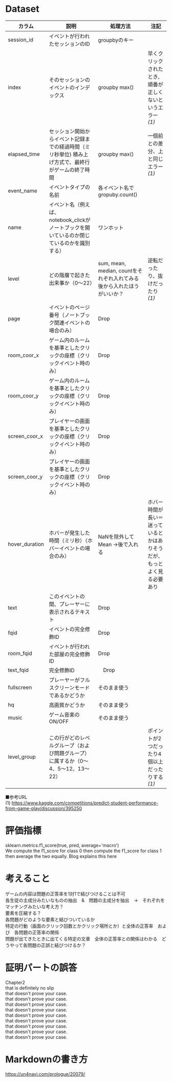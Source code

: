 # Dataset

|カラム|説明|処理方法|注記|
|---|-------|------|------|
|session_id| イベントが行われたセッションのID|groupbyのキー|
|index| そのセッションのイベントのインデックス|groupby max()|早くクリックされたとき、順番が正しくないというエラー *(1)*|
|elapsed_time|セッション開始からイベント記録までの経過時間（ミリ秒単位) 積み上げ方式で、最終行がゲームの終了時間|groupby max()|一個前との差分、上と同じエラー *(1)*|
|event_name| イベントタイプの名前|各イベント名でgropuby.count()|
|name| イベント名（例えば、notebook_clickがノートブックを開いているのか閉じているのかを識別する）|ワンホット|
|level| どの階層で起きた出来事か（0〜22）|sum, mean, median, countをそれぞれ入れてみる　後から入れたほうがいいか？|逆転だったり、抜けだったり *(1)*|
|page| イベントのページ番号（ノートブック関連イベントの場合のみ）|Drop||
|room_coor_x| ゲーム内のルームを基準としたクリックの座標（クリックイベント時のみ）|Drop||
|room_coor_y| ゲーム内のルームを基準としたクリックの座標（クリックイベント時のみ）|Drop||
|screen_coor_x| プレイヤーの画面を基準としたクリックの座標（クリックイベント時のみ）|Drop||
|screen_coor_y| プレイヤーの画面を基準としたクリックの座標（クリックイベント時のみ）|Drop||
|hover_duration| ホバーが発生した時間（ミリ秒）（ホバーイベントの場合のみ）|NaNを除外してMean →後で入れる|ホバー時間が長い＝迷っているとかはありそうだが、もっとよく見る必要あり|
|text| このイベントの間、プレーヤーに表示されるテキスト| Drop||
|fqid| イベントの完全修飾ID| Drop||
|room_fqid| イベントが行われた部屋の完全修飾ID| Drop||
|text_fqid| 完全修飾ID|　Drop||
|fullscreen| プレーヤーがフルスクリーンモードであるかどうか|そのまま使う||
|hq| 高画質かどうか|そのまま使う|
|music| ゲーム音楽のON/OFF|そのまま使う
|level_group| この行がどのレベルグループ（および問題グループ）に属するか（0～4、5～12、13～22）| |ポイントが2つだったり4個以上だったりする *(1)*|

■参考URL  
(1) https://www.kaggle.com/competitions/predict-student-performance-from-game-play/discussion/395250

# 評価指標
sklearn.metrics.f1_score(true, pred, average='macro')  
We compute the f1_score for class 0 then compute the f1_score for class 1 then average the two equally. Blog explains this here


# 考えること
ゲームの内容は問題の正答率を1対1で結びつけることは不可  
各生徒の主成分みたいなものの抽出　&　問題の主成分を抽出　→　それぞれをマッチングみたいな考え方？  
要素を圧縮する？  
各問題がどのような要素と結びついているか  
特定の行動（画面のクリック回数とかクリック場所とか）と全体の正答率　および　各問題の正答率の関係  
問題が出てきたときに出てくる特定の文章　全体の正答率との関係はわかる　どうやって各問題の正誤と結びつけるか？


# 証明パートの誤答
Chapter2  
that is definitely no slip  
that doesn't prove your case.  
that doesn't prove your case.  
that doesn't prove your case.  
that doesn't prove your case.  
that doesn't prove your case.  
that doesn't prove your case.  
that doesn't prove your case.  
that doesn't prove your case.  
that doesn't prove your case.  

# Markdownの書き方
https://un4navi.com/prologue/20079/
